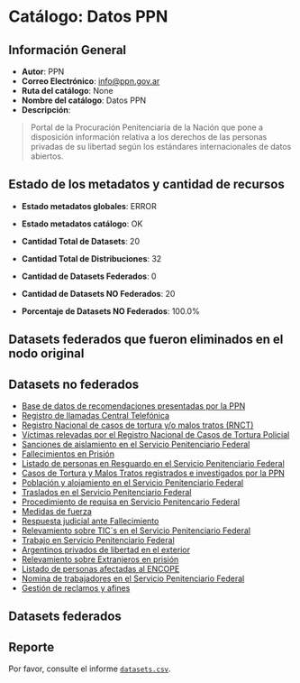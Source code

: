 
# Catálogo: Datos PPN

## Información General

- **Autor**: PPN
- **Correo Electrónico**: info@ppn.gov.ar
- **Ruta del catálogo**: None
- **Nombre del catálogo**: Datos PPN
- **Descripción**:

> Portal de la Procuración Penitenciaria de la Nación que pone a disposición información relativa a los derechos de las personas privadas de su libertad según los estándares internacionales de datos abiertos.

## Estado de los metadatos y cantidad de recursos

- **Estado metadatos globales**: ERROR
- **Estado metadatos catálogo**: OK
- **Cantidad Total de Datasets**: 20
- **Cantidad Total de Distribuciones**: 32

- **Cantidad de Datasets Federados**: 0
- **Cantidad de Datasets NO Federados**: 20
- **Porcentaje de Datasets NO Federados**: 100.0%

## Datasets federados que fueron eliminados en el nodo original



## Datasets no federados

- [Base de datos de recomendaciones presentadas por la PPN](http://181.209.63.46/dataset/base-de-datos-de-recomendaciones-presentadas-por-la-ppn)
- [Registro de llamadas Central Telefónica](http://181.209.63.46/dataset/registro-de-llamadas-central-telefonica)
- [Registro Nacional de casos de tortura y/o malos tratos (RNCT)](http://181.209.63.46/dataset/datos-ppn-gov-ar)
- [Víctimas relevadas por el Registro Nacional de Casos de Tortura Policial](http://181.209.63.46/dataset/http-datos-ppn-gov-ar-dataset-rnctpolicial)
- [Sanciones de aislamiento en el Servicio Penitenciario Federal](www.ppn.gov.ar)
- [Fallecimientos en Prisión](www.ppn.gov.ar)
- [Listado de personas en Resguardo en el Servicio Penitenciario Federal](www.ppn.gov.ar)
- [Casos de Tortura y Malos Tratos registrados e investigados por la PPN](www.ppn.gov.ar)
- [Población y alojamiento en el Servicio Penitenciario Federal](http://181.209.63.46/dataset/base-de-datos-de-poblacion-y-alojamiento-en-el-spf)
- [Traslados en el Servicio Penitenciario Federal](https://www.ppn.gov.ar)
- [Procedimiento de requisa en Servicio Penitencario Federal](www.ppn.gov.ar)
- [Medidas de fuerza](www.ppn.gov.ar)
- [Respuesta judicial ante Fallecimiento](www.ppn.gov.ar)
- [Relevamiento sobre TIC´s en el Servicio Penitenciario Federal](www.ppn.gov.ar)
- [Trabajo en Servicio Penitenciario Federal](www.ppn.gov.ar)
- [Argentinos privados de libertad en el exterior](www.ppn.gov.ar)
- [Relevamiento sobre Extranjeros en prisión](www.ppn.gov.ar)
- [Listado de personas afectadas al ENCOPE](www.ppn.gov.ar)
- [Nomina de trabajadores en el Servicio Penitenciario Federal](www.ppn.gov.ar)
- [Gestión de reclamos y afines](http://181.209.63.46/dataset/gestion-de-reclamos-y-afines)

## Datasets federados



## Reporte

Por favor, consulte el informe [`datasets.csv`](datasets.csv).
